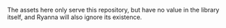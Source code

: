 The assets here only serve this repository, but have no value in the library itself, and Ryanna will also ignore its existence.
